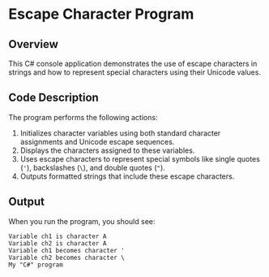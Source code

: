 # Escape Character Program

## Overview
This C# console application demonstrates the use of escape characters in strings and how to represent special characters using their Unicode values.

## Code Description
The program performs the following actions:
1. Initializes character variables using both standard character assignments and Unicode escape sequences.
2. Displays the characters assigned to these variables.
3. Uses escape characters to represent special symbols like single quotes (`'`), backslashes (`\`), and double quotes (`"`).
4. Outputs formatted strings that include these escape characters.

## Output
When you run the program, you should see:
```
Variable ch1 is character A
Variable ch2 is character A
Variable ch1 becomes character '
Variable ch2 becomes character \
My "C#" program
```